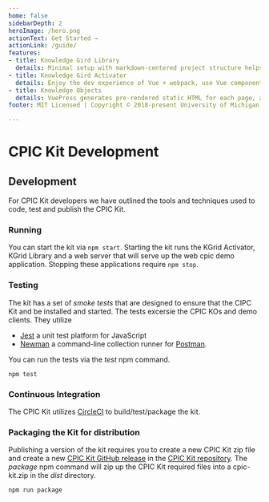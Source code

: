 ```yaml
---
home: false
sidebarDepth: 2
heroImage: /hero.png
actionText: Get Started →
actionLink: /guide/
features:
- title: Knowledge Gird Library
  details: Minimal setup with markdown-centered project structure helps you focus on writing.
- title: Knowledge Gird Activator
  details: Enjoy the dev experience of Vue + webpack, use Vue components in markdown, and develop custom themes with Vue.
- title: Knowledge Objects
  details: VuePress generates pre-rendered static HTML for each page, and runs as an SPA once a page is loaded.
footer: MIT Licensed | Copyright © 2018-present University of Michigan, Medical School

---
```


# CPIC Kit Development

## Development
For CPIC Kit developers we have outlined the tools and techniques used to code, test and publish
the CPIC Kit.  

### Running
You can start the kit via ```npm start```.  Starting the kit runs the KGrid Activator,
KGrid Library and a web server that will serve up the web cpic demo application.  Stopping these applications
require ```npm stop```.

### Testing
The kit has a set of _smoke tests_ that are designed to ensure that the CIPC Kit and be installed and started. The tests
excersie the CPIC KOs and demo clients.  They utilize
* [Jest](https://jestjs.io/) a unit test platform for JavaScript
* [Newman](https://www.npmjs.com/package/newman) a command-line collection runner for [Postman](https://www.getpostman.com/).

You can run the tests via the _test_ npm command.

`npm test`

### Continuous Integration
The CPIC Kit utilizes [CircleCI](https://circleci.com/gh/kgrid-demos/cpic-kit) to build/test/package the kit.

### Packaging the Kit for distribution
Publishing a version of the kit requires you to create a new CPIC Kit zip file and create a new
[CPIC Kit GitHub release](https://github.com/kgrid-objects/cpic-collection/releases) in the
[CPIC Kit repository](https://github.com/kgrid-objects/cpic-collection).  The _package_ npm command will zip
up the CPIC Kit required files into a cpic-kit.zip in the _dist_ directory.

```npm run package```
